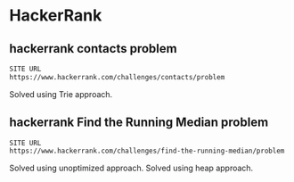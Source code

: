 # HackerRank

## hackerrank contacts problem
```sh
SITE URL
https://www.hackerrank.com/challenges/contacts/problem
```
Solved using Trie approach.


## hackerrank Find the Running Median problem
```sh
SITE URL
https://www.hackerrank.com/challenges/find-the-running-median/problem
```
Solved using unoptimized approach.
Solved using heap approach.
